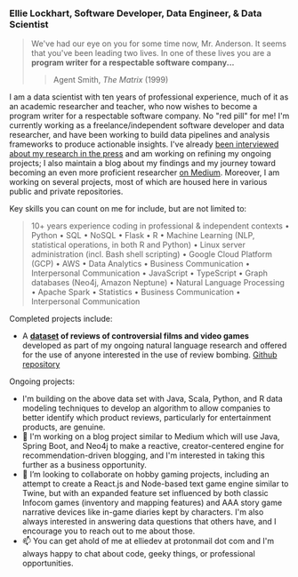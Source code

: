 ### Ellie Lockhart, Software Developer, Data Engineer, & Data Scientist

> We've had our eye on you for some time now, Mr. Anderson. It seems that you've been leading two lives. In one of these lives you are a **program writer for a respectable software company...** 
>> Agent Smith, *The Matrix* (1999)

I am a data scientist with ten years of professional experience, much of it as an academic researcher and teacher, who now wishes to become a program writer for a respectable software company. No "red pill" for me! I'm currently working as a freelance/independent software developer and data researcher, and have been working to build data pipelines and analysis frameworks to produce actionable insights. I've already [been interviewed about my research in the press](https://observer.com/2020/09/lgbt-film-representation-data-ellie-lockhart/) and am working on refining my ongoing projects; I also maintain a blog about my findings and my journey toward becoming an even more proficient researcher [on Medium](https://medium.com/out-of-the-midwest-with-software-data). Moreover, I am working on several projects, most of which are housed here in various public and private repositories.

Key skills you can count on me for include, but are not limited to:
> 10+ years experience coding in professional & independent contexts • Python • SQL • NoSQL • Flask • R • Machine Learning (NLP, statistical operations, in both R and Python) • Linux server administration (incl. Bash shell scripting) • Google Cloud Platform (GCP) • AWS • Data Analytics • Business Communication • Interpersonal Communication • JavaScript • TypeScript • Graph databases (Neo4j, Amazon Neptune) • Natural Language Processing • Apache Spark • Statistics • Business Communication • Interpersonal Communication

Completed projects include:
- A **[dataset](https://www.kaggle.com/ellielockhart/metacritic-rotten-tomatoes-controversial-reviews) of reviews of controversial films and video games** developed as part of my ongoing natural language research and offered for the use of anyone interested in the use of review bombing. [Github repository](https://github.com/EllieLockhart/Metacritic---Rotten-Tomatoes-Controversial-Reviews-Dataset)

Ongoing projects:

- I'm building on the above data set with Java, Scala, Python, and R data modeling techniques to develop an algorithm to allow companies to better identify which product reviews, particularly for entertainment products, are genuine.
- 🌱 I'm working on a blog project similar to Medium which will use Java, Spring Boot, and Neo4j to make a reactive, creator-centered engine for recommendation-driven blogging, and I'm interested in taking this further as a business opportunity.
- 👯 I’m looking to collaborate on hobby gaming projects, including an attempt to create a React.js and Node-based text game engine similar to Twine, but with an expanded feature set influenced by both classic Infocom games (inventory and mapping features) and AAA story game narrative devices like in-game diaries kept by characters. I'm also always interested in answering data questions that others have, and I encourage you to reach out to me about those.
- 📫 You can get ahold of me at elliedev at protonmail dot com and I'm always happy to chat about code, geeky things, or professional opportunities.
